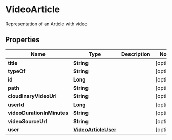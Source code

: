 

# VideoArticle

Representation of an Article with video

## Properties

| Name | Type | Description | Notes |
|------------ | ------------- | ------------- | -------------|
|**title** | **String** |  |  [optional] |
|**typeOf** | **String** |  |  [optional] |
|**id** | **Long** |  |  [optional] |
|**path** | **String** |  |  [optional] |
|**cloudinaryVideoUrl** | **String** |  |  [optional] |
|**userId** | **Long** |  |  [optional] |
|**videoDurationInMinutes** | **String** |  |  [optional] |
|**videoSourceUrl** | **String** |  |  [optional] |
|**user** | [**VideoArticleUser**](VideoArticleUser.md) |  |  [optional] |



